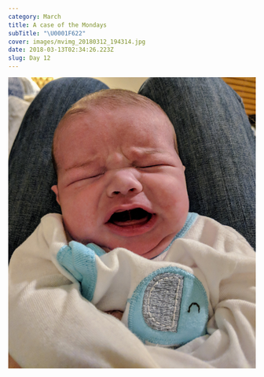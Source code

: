 ```yaml
---
category: March
title: A case of the Mondays
subTitle: "\U0001F622"
cover: images/mvimg_20180312_194314.jpg
date: 2018-03-13T02:34:26.223Z
slug: Day 12
---
```

![null](images/mvimg_20180312_194314.jpg)
